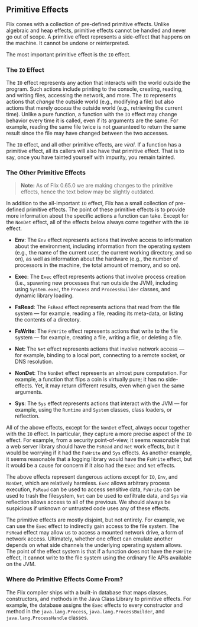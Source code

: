 ## Primitive Effects

Flix comes with a collection of pre-defined primitive effects. Unlike algebraic
and heap effects, primitive effects cannot be handled and never go out of scope.
A primitive effect represents a side-effect that happens on the machine. It
cannot be undone or reinterpreted.

The most important primitive effect is the `IO` effect.

### The `IO` Effect

The `IO` effect represents any action that interacts with the world outside the
program. Such actions include printing to the console, creating, reading, and
writing files, accessing the network, and more. The `IO` represents actions that
_change_ the outside world (e.g., modifying a file) but also actions that merely
_access_ the outside world (e.g., retrieving the current time). Unlike a pure
function, a function with the `IO` effect may change behavior every time it is
called, even if its arguments are the same. For example, reading the same file
twice is not guaranteed to return the same result since the file may have
changed between the two accesses.

The `IO` effect, and all other primitive effects, are _viral_. If a function has
a primitive effect, all its callers will also have that primitive effect. That
is to say, once you have tainted yourself with impurity, you remain tainted. 

### The Other Primitive Effects

> **Note:** As of Flix 0.65.0 we are making changes to the primitive effects,
> hence the text below may be slightly outdated.

In addition to the all-important `IO` effect, Flix has a small collection of
pre-defined primitive effects. The point of these primitive effects is to
provide more information about the specific actions a function can take. Except
for the `NonDet` effect, all of the effects below always come together with the `IO`
effect. 

- **Env**: The `Env` effect represents actions that involve access to
  information about the environment, including information from the operating
  system (e.g., the name of the current user, the current working directory, and
  so on), as well as information about the hardware (e.g., the number of
  processors in the machine, the total amount of memory, and so on).

- **Exec**: The `Exec` effect represents actions that involve process creation
  (i.e., spawning new processes that run outside the JVM), including using
  `System.exec`, the `Process` and `ProcessBuilder` classes, and dynamic library
  loading.

- **FsRead**: The `FsRead` effect represents actions that read from the file
  system &mdash; for example, reading a file, reading its meta-data, or listing
  the contents of a directory.

- **FsWrite**: The `FsWrite` effect represents actions that write to the file
  system &mdash; for example, creating a file, writing a file, or deleting a
  file.

- **Net**:  The `Net` effect represents actions that involve network access
  &mdash; for example, binding to a local port, connecting to a remote socket,
  or DNS resolution.

- **NonDet**: The `NonDet` effect represents an almost pure computation. For
  example, a function that flips a coin is virtually pure; it has no
  side-effects. Yet, it may return different results, even when given the same
  arguments.

- **Sys**: The `Sys` effect represents actions that interact with the JVM
  &mdash; for example, using the `Runtime` and `System` classes, class loaders,
  or reflection.

All of the above effects, except for the `NonDet` effect, always occur together
with the `IO` effect. In particular, they capture a more precise aspect of the
`IO` effect. For example, from a security point-of-view, it seems reasonable
that a web server library should have the `FsRead` and `Net` work effects, but
it would be worrying if it had the `FsWrite` and `Sys` effects. As another
example, it seems reasonable that a logging library would have the `FsWrite`
effect, but it would be a cause for concern if it also had the `Exec` and `Net`
effects.

The above effects represent dangerous actions except for `IO`, `Env`, and
`NonDet`, which are relatively harmless. `Exec` allows arbitrary process
execution, `FsRead` can be used to access sensitive data, `FsWrite` can be used
to trash the filesystem, `Net` can be used to exfiltrate data, and `Sys` via
reflection allows access to all of the previous. We should always be suspicious
if unknown or untrusted code uses any of these effects. 

The primitive effects are mostly disjoint, but not entirely. For example, we can
use the `Exec` effect to indirectly gain access to the file system. The `FsRead`
effect may allow us to access a mounted network drive, a form of network access.
Ultimately, whether one effect can emulate another depends on what side channels
the underlying operating system allows. The point of the effect system is that
if a function does not have the `FsWrite` effect, it cannot write to the file
system using the ordinary file APIs available on the JVM. 

### Where do Primitive Effects Come From?

The Flix compiler ships with a built-in database that maps classes,
constructors, and methods in the Java Class Library to primitive effects. For
example, the database assigns the `Exec` effects to every constructor and method
in the `java.lang.Process`, `java.lang.ProcessBuilder`, and
`java.lang.ProcessHandle` classes. 
